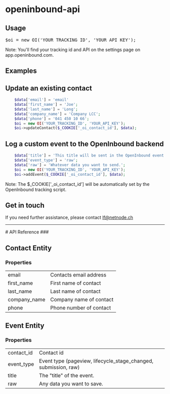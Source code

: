 # openinbound-api

## Usage ##
<pre>$oi = new OI('YOUR_TRACKING_ID', 'YOUR_API_KEY');</pre>

Note: You'll find your tracking id and API on the settings page on app.openinbound.com.

## Examples ##
## Update an existing contact ##
```php
    $data['email'] = 'email'
    $data['first_name'] = 'Joe';
    $data['last_name'] = 'Long';
    $data['company_name'] = 'Company LCC';
    $data['phone'] = '041 450 10 66';
    $oi = new OI('YOUR_TRACKING_ID', 'YOUR_API_KEY');
    $oi->updateContact($_COOKIE['_oi_contact_id'], $data);
```
    
</pre>

## Log a custom event to the OpenInbound backend ##
```php
    $data['title'] = 'This title will be sent in the OpenInbound event list';
    $data['event_type'] = 'raw';
    $data['raw'] = 'Whatever data you want to send.';
    $oi = new OI('YOUR_TRACKING_ID', 'YOUR_API_KEY');
    $oi->addEvent($_COOKIE['_oi_contact_id'], $data);
```


Note: The $_COOKIE['_oi_contact_id'] will be automatically set by the OpenInbound tracking script.

## Get in touch ##
If you need further assistance, please contact lf@netnode.ch


<hr>
# API Reference ###

## Contact Entity ##

### Properties ###
<table>
<tr>
<td>email</td>
<td>Contacts email address</td>
</tr>
<tr>
<td>first_name</td>
<td>First name of contact</td>
</tr>
<tr>
<td>last_name</td>
<td>Last name of contact</td>
</tr>
<tr>
<td>company_name</td>
<td>Company name of contact</td>
</tr>
<tr>
<td>phone</td>
<td>Phone number of contact</td>
</tr>
</table>

## Event Entity ##

### Properties ###
<table>
<tr>
<td>contact_id</td>
<td>Contact id</td>
</tr>
<tr>
<td>event_type</td>
<td>Event type (pageview, lifecycle_stage_changed, submission, raw)</td>
</tr>
<tr>
<td>title</td>
<td>The "title" of the event.</td>
</tr>
<tr>
<td>raw</td>
<td>Any data you want to save.</td>
</tr>
</table>

